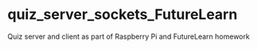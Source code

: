 # quiz_server_sockets_FutureLearn
Quiz server and client as part of Raspberry Pi and FutureLearn homework
